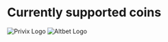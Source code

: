 # Currently supported coins
![Privix Logo](https://www.privix.io/images/weblogosticky.png)
![Altbet Logo](https://altbet.io/assets/img/logodark.png)
